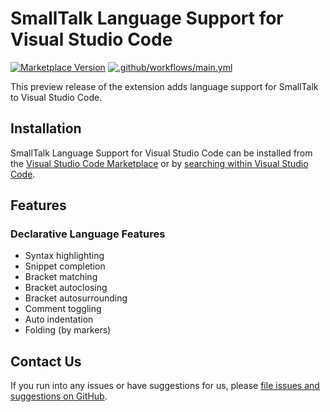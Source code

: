 # SmallTalk Language Support for Visual Studio Code

[![Marketplace Version](https://vsmarketplacebadge.apphb.com/version/leocamello.vscode-smalltalk.svg "Current Release")](https://marketplace.visualstudio.com/items?itemName=leocamello.vscode-smalltalk)
[![.github/workflows/main.yml](https://github.com/leocamello/vscode-smalltalk/actions/workflows/main.yml/badge.svg)](https://github.com/leocamello/vscode-smalltalk/actions/workflows/main.yml)

This preview release of the extension adds language support for SmallTalk to Visual Studio Code.

## Installation

SmallTalk Language Support for Visual Studio Code can be installed from the [Visual Studio Code Marketplace](https://marketplace.visualstudio.com/items?itemName=leocamello.vscode-smalltalk) or by [searching within Visual Studio Code](https://code.visualstudio.com/docs/editor/extension-gallery#_search-for-an-extension).

## Features

### Declarative Language Features

- Syntax highlighting
- Snippet completion
- Bracket matching
- Bracket autoclosing
- Bracket autosurrounding
- Comment toggling
- Auto indentation
- Folding (by markers)

<!-- ### Programmatic Language Features

- Hover information
- Auto completion
- Jump to definition
- Error checking
- Formatting
- Refactoring
- Folding -->

## Contact Us

If you run into any issues or have suggestions for us, please [file issues and suggestions on GitHub](https://github.com/leocamello/vscode-smalltalk/issues).

